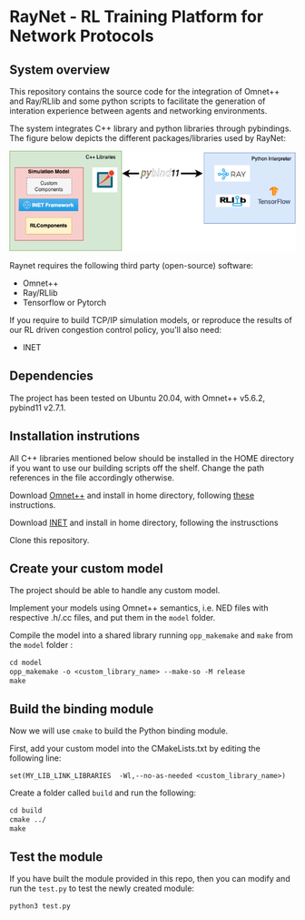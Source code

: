 # RayNet - RL Training Platform for Network Protocols

## System overview

This repository contains the source code for the integration of Omnet++ and Ray/RLlib and some python scripts to facilitate the generation of interation experience between agents and networking environments. 

The system integrates C++ library and python libraries through pybindings. The figure below depicts the different packages/libraries used by RayNet:

![My Image](docs/images/libraries.png)

Raynet requires the following third party (open-source) software:
- Omnet++
- Ray/RLlib
- Tensorflow or Pytorch

If you require to build TCP/IP simulation models, or reproduce the results of our RL driven congestion control policy, you'll also need:
- INET

## Dependencies




The project has been tested on Ubuntu 20.04, with Omnet++ v5.6.2, pybind11 v2.7.1.

## Installation instrutions

All C++ libraries mentioned below should be installed in the HOME directory if you want to use our building scripts off the shelf. Change the path references in the file accordingly otherwise. 

Download [Omnet++](https://omnetpp.org/download/) and install in home directory, following [these](https://doc.omnetpp.org/omnetpp/InstallGuide.pdf) instructions. 

Download [INET]() and install in home directory, following the instrusctions 

Clone this repository. 

## Create your custom model

The project should be able to handle any custom model. 

Implement your models using Omnet++ semantics, i.e. NED files with respective .h/.cc files, and put them in the `model` folder.

Compile the model into a shared library running `opp_makemake` and `make` from the `model` folder :

```
cd model
opp_makemake -o <custom_library_name> --make-so -M release 
make
```

## Build the binding module

Now we will use `cmake` to build the Python binding module. 

First, add your custom model into the CMakeLists.txt by editing the following line:

```
set(MY_LIB_LINK_LIBRARIES  -Wl,--no-as-needed <custom_library_name>)
```

Create a folder called `build` and run the following:

```
cd build
cmake ../
make
```

## Test the module
If you have built the module provided in this repo, then you can modify and run the `test.py` to test the newly created module:

```
python3 test.py
```

